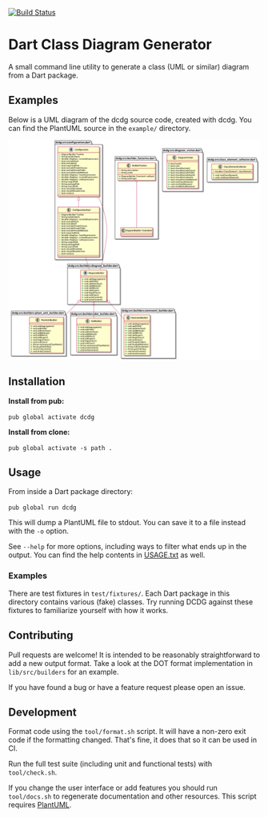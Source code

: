 [![Build Status](https://travis-ci.org/glesica/dcdg.dart.svg?branch=master)](https://travis-ci.org/glesica/dcdg.dart)

# Dart Class Diagram Generator

A small command line utility to generate a class (UML or similar) diagram from a
Dart package.

## Examples

Below is a UML diagram of the dcdg source code, created with dcdg. You can find
the PlantUML source in the `example/` directory.

![Example UML Diagram](example/dcdg.png)

## Installation

**Install from pub:**

`pub global activate dcdg`

**Install from clone:**

`pub global activate -s path .`

## Usage

From inside a Dart package directory:

`pub global run dcdg`

This will dump a PlantUML file to stdout. You can save it to a file
instead with the `-o` option.

See `--help` for more options, including ways to filter what ends up
in the output. You can find the help contents in [USAGE.txt](USAGE.txt)
as well.

### Examples

There are test fixtures in `test/fixtures/`. Each Dart package in this
directory contains various (fake) classes. Try running DCDG against these
fixtures to familiarize yourself with how it works.

## Contributing

Pull requests are welcome! It is intended to be reasonably straightforward to
add a new output format. Take a look at the DOT format implementation in
`lib/src/builders` for an example.

If you have found a bug or have a feature request please open an issue.

## Development

Format code using the `tool/format.sh` script. It will have a non-zero exit code
if the formatting changed. That's fine, it does that so it can be used in CI.

Run the full test suite (including unit and functional tests) with
`tool/check.sh`.

If you change the user interface or add features you should run `tool/docs.sh`
to regenerate documentation and other resources. This script requires
[PlantUML](https://plantuml.com/).
